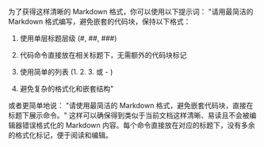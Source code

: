 为了获得这样清晰的 Markdown 格式，你可以使用以下提示词：
"请用最简洁的 Markdown 格式编写，避免嵌套的代码块，保持以下格式：

1. 使用单层标题层级 (#, ##, ###)

2. 代码命令直接放在相关标题下，无需额外的代码块标记

3. 使用简单的列表 (1. 2. 3. 或 - )

4. 避免复杂的格式化和嵌套结构"

或者更简单地说：
"请使用最简洁的 Markdown 格式，避免嵌套代码块，直接在标题下展示命令。"
这样可以确保得到类似于当前文档这样清晰、易读且不会被编辑器错误格式化的 Markdown 内容。每个命令直接放在对应的标题下，没有多余的格式化标记，便于阅读和编辑。